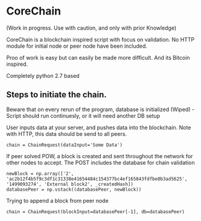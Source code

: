# CoreChain 

(Work in progress. Use with caution, and only with prior Knowledge)

CoreChain is a blockchain inspired script with focus on validation. No HTTP module for initial node or peer node have been included.

Proo of work is easy but can easily be made more difficult. And its Bitcoin inspired.

Completely python 2.7 based

## Steps to initiate the chain. 

Beware that on every rerun of the program, database is initialized (Wiped) - Script should run continuesly, or it will need another DB setup

User inputs data at your server, and pushes data into the blockchain. Note with HTTP, this data should be send to all peers.

```
chain = ChainRequest(dataInput='Some Data')
```

If peer solved POW, a block is created and sent throughout the network for other nodes to accept. The POST includes the database for chain validation

```
newBlock = np.array(['2', 'ac2b12f4b5f9c3df1c31338e41654484c154377bc4ef165843fdfbe0b3ad5625', '1499093274', 'External block2', _createdHash])
databasePeer = np.vstack((databasePeer, newBlock))
```

Trying to append a block from peer node

```
chain = ChainRequest(blockInput=databasePeer[-1], db=databasePeer)
```